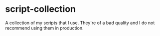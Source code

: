 # script-collection
A collection of my scripts that I use.
They're of a bad quality and I do not recommend using them in production.
